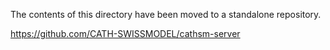 
The contents of this directory have been moved to a standalone repository.

https://github.com/CATH-SWISSMODEL/cathsm-server


